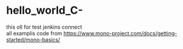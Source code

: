 # hello_world_C-
this oll for test jenkins connect<br>
all examplis code from https://www.mono-project.com/docs/getting-started/mono-basics/
